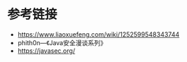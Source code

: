 # 参考链接

- https://www.liaoxuefeng.com/wiki/1252599548343744
- phith0n—《Java安全漫谈系列》
- https://javasec.org/
